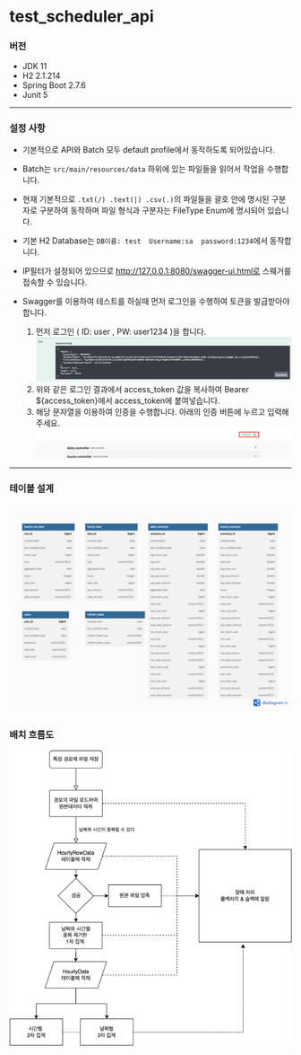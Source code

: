 # test_scheduler_api

### 버전

- JDK 11
- H2 2.1.214
- Spring Boot 2.7.6
- Junit 5

---
### 설정 사항 

- 기본적으로 API와 Batch 모두 default profile에서 동작하도록 되어있습니다.
  

- Batch는 ```src/main/resources/data``` 하위에 있는 파일들을 읽어서 작업을 수행합니다.
  

- 현재 기본적으로 ```.txt(/) .text(|) .csv(.)```의 파일들을 괄호 안에 명시된 구분자로 구분하여 동작하며 
파일 형식과 구분자는 FileType Enum에 명시되어 있습니다.
  

- 기본 H2 Database는 ```DB이름: test  Username:sa  password:1234```에서 동작합니다. 
  
  
- IP필터가 설정되어 있으므로 http://127.0.0.1:8080/swagger-ui.html로 스웨거를 접속할 수 있습니다.
  

- Swagger를 이용하여 테스트를 하실때 먼저 로그인을 수행하여 토큰을 발급받아야합니다.
  1. 먼저 로그인 ( ID: user , PW: user1234 )을 합니다.
  ![로그인 결과](img/loginResult.png)
  2. 위와 같은 로그인 결과에서 access_token 값을 복사하여
  Bearer ${access_token}에서 access_token에 붙여넣습니다.
  3. 해당 문자열을 이용하여 인증을 수행합니다. 아래의 인증 버튼에 누르고 입력해 주세요.
  ![auth](img/auth.png)
 
---
### 테이블 설계
![테이블 구조](img/db_model.png)
---
### 배치 흐름도 
![!흐름도](img/process.png)



